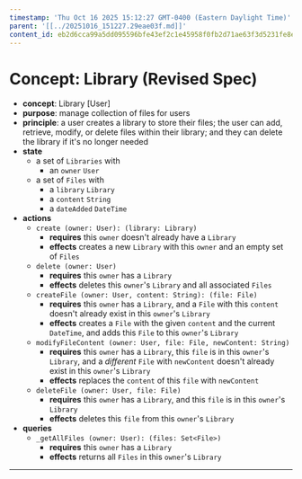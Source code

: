 ```yaml
---
timestamp: 'Thu Oct 16 2025 15:12:27 GMT-0400 (Eastern Daylight Time)'
parent: '[[../20251016_151227.29eae03f.md]]'
content_id: eb2d6cca99a5dd095596bfe43ef2c1e45958f0fb2d71ae63f3d5231fe8ead8ad
---
```


# Concept: Library (Revised Spec)

* **concept**: Library \[User]
* **purpose**: manage collection of files for users
* **principle**: a user creates a library to store their files; the user can add, retrieve, modify, or delete files within their library; and they can delete the library if it's no longer needed
* **state**
  * a set of `Libraries` with
    * an `owner` `User`
  * a set of `Files` with
    * a `library` `Library`
    * a `content` `String`
    * a `dateAdded` `DateTime`
* **actions**
  * `create (owner: User): (library: Library)`
    * **requires** this `owner` doesn't already have a `Library`
    * **effects** creates a new `Library` with this `owner` and an empty set of `Files`
  * `delete (owner: User)`
    * **requires** this `owner` has a `Library`
    * **effects** deletes this `owner`'s `Library` and all associated `Files`
  * `createFile (owner: User, content: String): (file: File)`
    * **requires** this `owner` has a `Library`, and a `File` with this `content` doesn't already exist in this `owner`'s `Library`
    * **effects** creates a `File` with the given `content` and the current `DateTime`, and adds this `File` to this `owner`'s `Library`
  * `modifyFileContent (owner: User, file: File, newContent: String)`
    * **requires** this `owner` has a `Library`, this `file` is in this `owner`'s `Library`, and a *different* `File` with `newContent` doesn't already exist in this `owner`'s `Library`
    * **effects** replaces the `content` of this `file` with `newContent`
  * `deleteFile (owner: User, file: File)`
    * **requires** this `owner` has a `Library`, and this `file` is in this `owner`'s `Library`
    * **effects** deletes this `file` from this `owner`'s `Library`
* **queries**
  * `_getAllFiles (owner: User): (files: Set<File>)`
    * **requires** this `owner` has a `Library`
    * **effects** returns all `Files` in this `owner`'s `Library`

***
